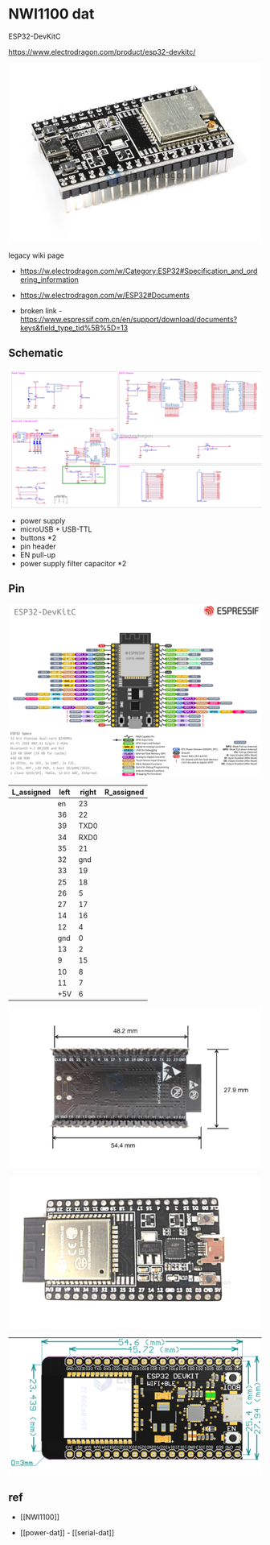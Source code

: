 

# NWI1100 dat 

ESP32-DevKitC

https://www.electrodragon.com/product/esp32-devkitc/


![](20-34-18-09-08-2023.png)

legacy wiki page

- https://w.electrodragon.com/w/Category:ESP32#Specification_and_ordering_information

- https://w.electrodragon.com/w/ESP32#Documents

- broken link - https://www.espressif.com.cn/en/support/download/documents?keys&field_type_tid%5B%5D=13


## Schematic 

![](2024-08-05-18-36-06.png)

- power supply 
- microUSB + USB-TTL
- buttons *2
- pin header 
- EN pull-up
- power supply filter capacitor *2 



## Pin 
![](13-37-18-09-08-2023.png)

| L_assigned | left | right | R_assigned |
| ---------- | ---- | ----- | ---------- |
|            | en   | 23    |            |
|            | 36   | 22    |            |
|            | 39   | TXD0  |            |
|            | 34   | RXD0  |            |
|            | 35   | 21    |            |
|            | 32   | gnd   |            |
|            | 33   | 19    |            |
|            | 25   | 18    |            |
|            | 26   | 5     |            |
|            | 27   | 17    |            |
|            | 14   | 16    |            |
|            | 12   | 4     |            |
|            | gnd  | 0     |            |
|            | 13   | 2     |            |
|            | 9    | 15    |            |
|            | 10   | 8     |            |
|            | 11   | 7     |            |
|            | +5V  | 6     |            |



![](2024-01-10-11-17-52.png)


![](2024-01-10-11-18-30.png)

![](2024-01-10-11-18-56.png)




## ref 

- [[NWI1100]] 

- [[power-dat]] - [[serial-dat]]